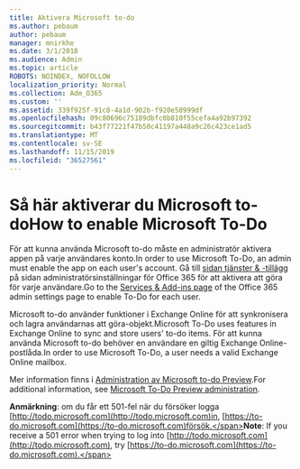 ```yaml
---
title: Aktivera Microsoft to-do
ms.author: pebaum
author: pebaum
manager: mnirkhe
ms.date: 3/1/2018
ms.audience: Admin
ms.topic: article
ROBOTS: NOINDEX, NOFOLLOW
localization_priority: Normal
ms.collection: Adm_O365
ms.custom: ''
ms.assetid: 339f925f-91c8-4a1d-902b-f920e58999df
ms.openlocfilehash: 09c80696c75189dbfc0b810f55cefa4a92b97392
ms.sourcegitcommit: b43f77221f47b50c41197a448a9c26c423ce1ad5
ms.translationtype: MT
ms.contentlocale: sv-SE
ms.lasthandoff: 11/15/2019
ms.locfileid: "36527561"
---
```

# <a name="how-to-enable-microsoft-to-do"></a><span data-ttu-id="b7948-102">Så här aktiverar du Microsoft to-do</span><span class="sxs-lookup"><span data-stu-id="b7948-102">How to enable Microsoft To-Do</span></span>

<span data-ttu-id="b7948-103">För att kunna använda Microsoft to-do måste en administratör aktivera appen på varje användares konto.</span><span class="sxs-lookup"><span data-stu-id="b7948-103">In order to use Microsoft To-Do, an admin must enable the app on each user's account.</span></span> <span data-ttu-id="b7948-104">Gå till [sidan tjänster &amp; -tillägg](https://portal.office.com/adminportal/home#/Settings/ServicesAndAddIns) på sidan administratörsinställningar för Office 365 för att aktivera att göra för varje användare.</span><span class="sxs-lookup"><span data-stu-id="b7948-104">Go to the [Services &amp; Add-ins page](https://portal.office.com/adminportal/home#/Settings/ServicesAndAddIns) of the Office 365 admin settings page to enable To-Do for each user.</span></span> 
  
<span data-ttu-id="b7948-105">Microsoft to-do använder funktioner i Exchange Online för att synkronisera och lagra användarnas att göra-objekt.</span><span class="sxs-lookup"><span data-stu-id="b7948-105">Microsoft To-Do uses features in Exchange Online to sync and store users' to-do items.</span></span> <span data-ttu-id="b7948-106">För att kunna använda Microsoft to-do behöver en användare en giltig Exchange Online-postlåda.</span><span class="sxs-lookup"><span data-stu-id="b7948-106">In order to use Microsoft To-Do, a user needs a valid Exchange Online mailbox.</span></span>
  
<span data-ttu-id="b7948-107">Mer information finns i [Administration av Microsoft to-do Preview](https://support.office.com/article/490c1a8c-2333-4952-8125-841afadb9620.aspx).</span><span class="sxs-lookup"><span data-stu-id="b7948-107">For additional information, see [Microsoft To-Do Preview administration](https://support.office.com/article/490c1a8c-2333-4952-8125-841afadb9620.aspx).</span></span>
  
 <span data-ttu-id="b7948-108">**Anmärkning**: om du får ett 501-fel när du försöker logga [http://todo.microsoft.com](http://todo.microsoft.com)in, [https://to-do.microsoft.com](https://to-do.microsoft.com)försök.</span><span class="sxs-lookup"><span data-stu-id="b7948-108">**Note**: If you receive a 501 error when trying to log into [http://todo.microsoft.com](http://todo.microsoft.com), try [https://to-do.microsoft.com](https://to-do.microsoft.com).</span></span>
  

